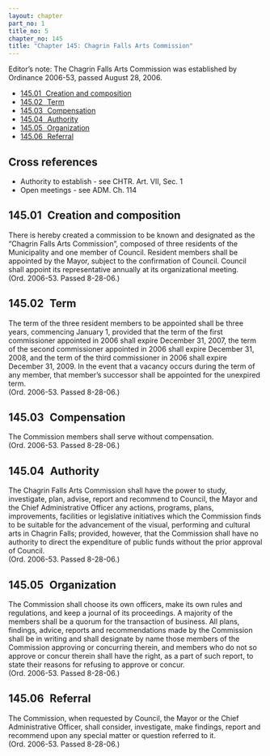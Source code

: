 ```yaml
---
layout: chapter
part_no: 1
title_no: 5
chapter_no: 145
title: "Chapter 145: Chagrin Falls Arts Commission"
---
```


Editor’s note: The Chagrin Falls Arts Commission was established by Ordinance
2006-53, passed August 28, 2006.

* [145.01   Creation and composition](#14501-creation-and-composition)
* [145.02   Term](#14502-term)
* [145.03   Compensation](#14503-compensation)
* [145.04   Authority](#14504-authority)
* [145.05   Organization](#14505-organization)
* [145.06   Referral](#14506-referral)

## Cross references

* Authority to establish - see CHTR. Art. VII, Sec. 1
* Open meetings - see ADM. Ch. 114

## 145.01   Creation and composition

There is hereby created a commission to be known and designated as the “Chagrin
Falls Arts Commission”, composed of three residents of the Municipality and one
member of Council. Resident members shall be appointed by the Mayor, subject to
the confirmation of Council. Council shall appoint its representative annually
at its organizational meeting.  
(Ord. 2006-53. Passed 8-28-06.)

## 145.02   Term

The term of the three resident members to be appointed shall be three years,
commencing January 1, provided that the term of the first commissioner appointed
in 2006 shall expire December 31, 2007, the term of the second commissioner
appointed in 2006 shall expire December 31, 2008, and the term of the third
commissioner in 2006 shall expire December 31, 2009. In the event that a vacancy
occurs during the term of any member, that member’s successor shall be appointed
for the unexpired term.  
(Ord. 2006-53. Passed 8-28-06.)

## 145.03   Compensation

The Commission members shall serve without compensation.  
(Ord. 2006-53. Passed 8-28-06.)

## 145.04   Authority

The Chagrin Falls Arts Commission shall have the power to study, investigate,
plan, advise, report and recommend to Council, the Mayor and the Chief
Administrative Officer any actions, programs, plans, improvements, facilities or
legislative initiatives which the Commission finds to be suitable for the
advancement of the visual, performing and cultural arts in Chagrin Falls;
provided, however, that the Commission shall have no authority to direct the
expenditure of public funds without the prior approval of Council.  
(Ord. 2006-53. Passed 8-28-06.)

## 145.05   Organization

The Commission shall choose its own officers, make its own rules and
regulations, and keep a journal of its proceedings. A majority of the members
shall be a quorum for the transaction of business. All plans, findings, advice,
reports and recommendations made by the Commission shall be in writing and shall
designate by name those members of the Commission approving or concurring
therein, and members who do not so approve or concur therein shall have the
right, as a part of such report, to state their reasons for refusing to approve
or concur.  
(Ord. 2006-53. Passed 8-28-06.)

## 145.06   Referral

The Commission, when requested by Council, the Mayor or the Chief Administrative
Officer, shall consider, investigate, make findings, report and recommend upon
any special matter or question referred to it.  
(Ord. 2006-53. Passed 8-28-06.)
